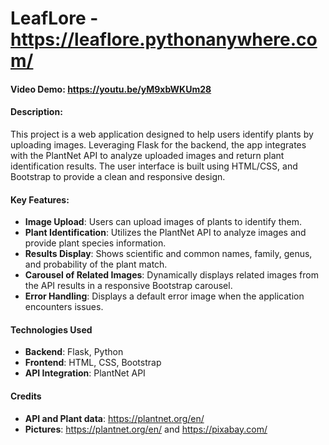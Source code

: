 # LeafLore - https://leaflore.pythonanywhere.com/
#### Video Demo:  https://youtu.be/yM9xbWKUm28


#### Description: 
This project is a web application designed to help users identify plants by uploading images. Leveraging Flask for the backend, the app integrates with the PlantNet API to analyze uploaded images and return plant identification results. The user interface is built using HTML/CSS, and Bootstrap to provide a clean and responsive design.


#### Key Features:
- **Image Upload**: Users can upload images of plants to identify them.
- **Plant Identification**: Utilizes the PlantNet API to analyze images and provide plant species information.
- **Results Display**: Shows scientific and common names, family, genus, and probability of the plant match.
- **Carousel of Related Images**: Dynamically displays related images from the API results in a responsive Bootstrap carousel.
- **Error Handling**: Displays a default error image when the application encounters issues.


#### Technologies Used

- **Backend**: Flask, Python
- **Frontend**: HTML, CSS, Bootstrap
- **API Integration**: PlantNet API


#### Credits
- **API and Plant data**: https://plantnet.org/en/
- **Pictures**: https://plantnet.org/en/ and https://pixabay.com/
